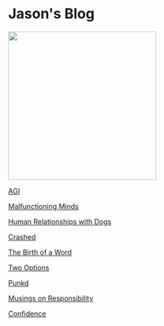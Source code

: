 # Jason's Blog

<p align="left">
<img src="icon.jpg" width="300">
</p>

[AGI](blogs/agi/agi.md)

[Malfunctioning Minds](blogs/malfunctioningminds/malfunctioningminds.md)

[Human Relationships with Dogs](blogs/humanrelationshipswithdogs/humanrelationshipswithdogs.md)

[Crashed](blogs/crashed/crashed.md)

[The Birth of a Word](blogs/thebirthofaword/thebirthofaword.md)

[Two Options](blogs/twooptions/twooptions.md)

[Punkd](blogs/punkd/punkd.md)

[Musings on Responsibility](blogs/responsibility/responsibility.md)

[Confidence](blogs/confidence/confidence.md)


